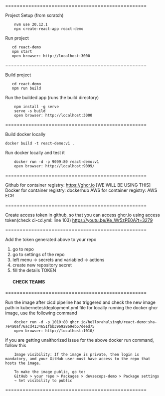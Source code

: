 =================================================

Project Setup (from scratch)

```
    nvm use 20.12.1
    npx create-react-app react-demo
```

Run project
```
   cd react-demo
   npm start
   open browser: http://localhost:3000
```
=================================================

Build project

```
   cd react-demo
   npm run build
```

Run the builded app (runs the build directory)
```
    npm install -g serve
    serve -s build
    open browser: http://localhost:3000
```

=================================================

Build docker locally
```
docker build -t react-demo:v1 .
```

Run docker locally and test it
```
    docker run -d -p 9099:80 react-demo:v1
    open browser: http://localhost:9099/
```

=================================================

Github for container registry: https://ghcr.io [WE WILL BE USING THIS]
Docker for container registry: dockerhub
AWS for container registry: AWS ECR

=================================================

Create access token in github, so that you can access ghcr.io using access token(check ci-cd.yml: line 103)
https://youtu.be/Ke_Wr5zPE0A?t=3279

=================================================

Add the token generated above to your repo
1. go to repo
2. go to settings of the repo
3. left menu -> secrets and variabled -> actions
4. create new repository secret
4. fill the details
   TOKEN
   #### CHECK TEAMS ####

=================================================

Run the image after cicd pipeline has triggered and check the new image path in kubernetes/deployment.yml file
for locally running the docker ghcr image, use the following command
```
    docker run -d -p 1010:80 ghcr.io/hellorahulsingh/react-demo:sha-7e4a0af76acd4134651fbb39692869eb57deed75
    open browser: http://localhost:1010/
```

if you are getting unaithorized issue for the above docker run command, follow this
```
    Image visibility: If the image is private, then login is mandatory, and your GitHub user must have access to the repo that hosts the image.

    To make the image public, go to:
    GitHub > your repo > Packages > devsecops-demo > Package settings
    → Set visibility to public
```
=================================================
